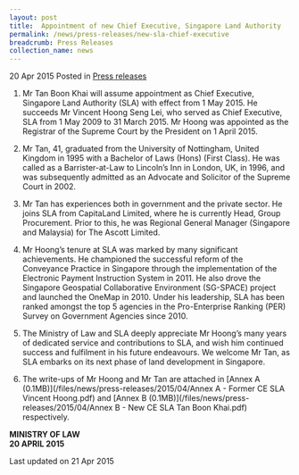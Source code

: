 ```yaml
---
layout: post
title:  Appointment of new Chief Executive, Singapore Land Authority
permalink: /news/press-releases/new-sla-chief-executive
breadcrumb: Press Releases
collection_name: news
---
```


20 Apr 2015 Posted in [Press releases](/news/press-releases)

1. Mr Tan Boon Khai will assume appointment as Chief Executive, Singapore Land Authority (SLA) with effect from 1 May 2015.  He succeeds Mr Vincent Hoong Seng Lei, who served as Chief Executive, SLA from 1 May 2009 to 31 March 2015.  Mr Hoong was appointed as the Registrar of the Supreme Court by the President on 1 April 2015.


2. Mr Tan, 41, graduated from the University of Nottingham, United Kingdom in 1995 with a Bachelor of Laws (Hons) (First Class).  He was called as a Barrister-at-Law to Lincoln’s Inn in London, UK, in 1996, and was subsequently admitted as an Advocate and Solicitor of the Supreme Court in 2002.  


3. Mr Tan has experiences both in government and the private sector.  He joins SLA from CapitaLand Limited, where he is currently Head, Group Procurement.  Prior to this, he was Regional General Manager (Singapore and Malaysia) for The Ascott Limited.


4. Mr Hoong’s tenure at SLA was marked by many significant achievements. He championed the successful reform of the Conveyance Practice in Singapore through the implementation of the Electronic Payment Instruction System in 2011. He also drove the Singapore Geospatial Collaborative Environment (SG-SPACE) project and launched the OneMap in 2010. Under his leadership, SLA has been ranked amongst the top 5 agencies in the Pro-Enterprise Ranking (PER) Survey on Government Agencies since 2010.


5. The Ministry of Law and SLA deeply appreciate Mr Hoong’s many years of dedicated service and contributions to SLA, and wish him continued success and fulfilment in his future endeavours.  We welcome Mr Tan, as SLA embarks on its next phase of land development in Singapore.

6. The write-ups of Mr Hoong and Mr Tan are attached in [Annex A (0.1MB)](/files/news/press-releases/2015/04/Annex A - Former CE SLA Vincent Hoong.pdf) and [Annex B (0.1MB)](/files/news/press-releases/2015/04/Annex B - New CE SLA Tan Boon Khai.pdf) respectively.


**MINISTRY OF LAW**  
**20 APRIL 2015**


<p class="right-side-updated">Last updated on 21 Apr 2015</p>

